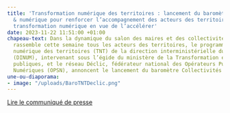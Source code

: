 ```yaml
---
title: 'Transformation numérique des territoires : lancement du baromètre collectivités
  & numérique pour renforcer l’accompagnement des acteurs des territoires dans leur
  transformation numérique en vue de l’accélérer'
date: 2023-11-22 11:51:00 +01:00
chapeau-text: Dans la dynamique du salon des maires et des collectivités locales qui
  rassemble cette semaine tous les acteurs des territoires, le programme Transformation
  numérique des territoires (TNT) de la direction interministérielle du numérique
  (DINUM), intervenant sous l’égide du ministère de la Transformation et de la Fonction
  publiques, et le réseau Déclic, fédérateur national des Opérateurs Publics de Services
  Numériques (OPSN), annoncent le lancement du baromètre Collectivités & numérique.
une-ou-diaporama:
- image: "/uploads/BaroTNTDeclic.png"
---
```


<div class="lien-important"><p><a href="https://www.numerique.gouv.fr/espace-presse/transformation-numerique-des-territoires-lancement-du-barometre-collectivites-and-numerique-pour-renforcer-laccompagnement-des-acteurs-des-territoires-dans-leur-transformation-numerique-en-vue-de-laccelerer/">Lire le communiqué de presse</a></p></div>